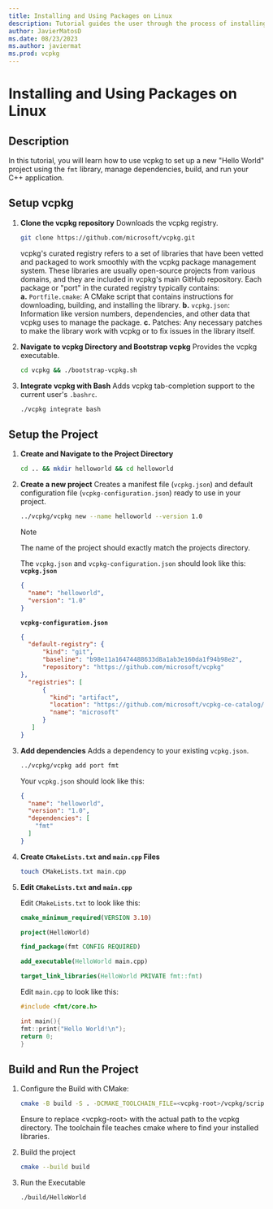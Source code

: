 ```yaml
---
title: Installing and Using Packages on Linux
description: Tutorial guides the user through the process of installing and using packages on Linux with vcpkg.
author: JavierMatosD
ms.date: 08/23/2023
ms.author: javiermat
ms.prod: vcpkg
---
```

# Installing and Using Packages on Linux

## Description

In this tutorial, you will learn how to use vcpkg to set up a new "Hello World" project using the `fmt` library, manage dependencies, build, and run your C++ application. 

## Setup vcpkg

1. **Clone the vcpkg repository**
   Downloads the vcpkg registry. 

    ```bash
    git clone https://github.com/microsoft/vcpkg.git
    ```
   vcpkg's curated registry refers to a set of libraries that have been vetted and packaged to work smoothly with the vcpkg package management system. These libraries are usually open-source projects from various domains, and they are included in vcpkg's main GitHub repository. Each package or "port" in the curated registry typically contains:
   \
   **a.** `Portfile.cmake`: A CMake script that contains instructions for downloading, building, and installing the library.
   **b.** `vcpkg.json`: Information like version numbers, dependencies, and other data that vcpkg uses to manage the package.
   **c.** Patches: Any necessary patches to make the library work with vcpkg or to fix issues in the library itself.

1. **Navigate to vcpkg Directory and Bootstrap vcpkg**
   Provides the vcpkg executable.
    ```bash
    cd vcpkg && ./bootstrap-vcpkg.sh
    ```
2. **Integrate vcpkg with Bash**
   Adds vcpkg tab-completion support to the current user's `.bashrc`.
    ```bash
    ./vcpkg integrate bash
    ```

## Setup the Project

1. **Create and Navigate to the Project Directory**

    ```bash
    cd .. && mkdir helloworld && cd helloworld
    ```

2. **Create a new project**
    Creates a manifest file (`vcpkg.json`) and default configuration file (`vcpkg-configuration.json`)
ready to use in your project.
    ```bash
    ../vcpkg/vcpkg new --name helloworld --version 1.0
    ```
    >[!NOTE]
    >The name of the project should exactly match the projects directory.
  
    The `vcpkg.json` and `vcpkg-configuration.json` should look like this:
    **`vcpkg.json`**
    ```json
    {
      "name": "helloworld",
      "version": "1.0"
    }
    ```
    **`vcpkg-configuration.json`**
    ```json
    {
      "default-registry": {
          "kind": "git",
          "baseline": "b98e11a16474488633d8a1ab3e160da1f94b98e2",
          "repository": "https://github.com/microsoft/vcpkg"
    },
      "registries": [
          {
            "kind": "artifact",
            "location": "https://github.com/microsoft/vcpkg-ce-catalog/archive/refs/heads/main.zip",
            "name": "microsoft"
          }
       ]
    }
    ```

3. **Add dependencies**
    Adds a dependency to your existing `vcpkg.json`.
   ```bash
   ../vcpkg/vcpkg add port fmt
   ```

   Your `vcpkg.json` should look like this:
    ```json
    {
      "name": "helloworld",
      "version": "1.0",
      "dependencies": [
        "fmt"
      ]
    }
    ```

4. **Create `CMakeLists.txt` and `main.cpp` Files**

    ```bash
    touch CMakeLists.txt main.cpp
    ```

5. **Edit `CMakeLists.txt` and `main.cpp`**

    Edit `CMakeLists.txt` to look like this:

    ```cmake
    cmake_minimum_required(VERSION 3.10)

    project(HelloWorld)

    find_package(fmt CONFIG REQUIRED)

    add_executable(HelloWorld main.cpp)

    target_link_libraries(HelloWorld PRIVATE fmt::fmt)
    ```

    Edit `main.cpp` to look like this:
    ```cpp
    #include <fmt/core.h>

    int main(){
    fmt::print("Hello World!\n");
    return 0;
    }
    ```

## Build and Run the Project

1. Configure the Build with CMake:

    ```bash
    cmake -B build -S . -DCMAKE_TOOLCHAIN_FILE=<vcpkg-root>/vcpkg/scripts/buildsystems/vcpkg.cmake
    ```

    Ensure to replace \<vcpkg-root\> with the actual path to the vcpkg directory. The toolchain file teaches cmake where to find your installed libraries.

2. Build the project

    ```bash
    cmake --build build
    ```

3. Run the Executable

    ```bash
    ./build/HelloWorld
    ```
